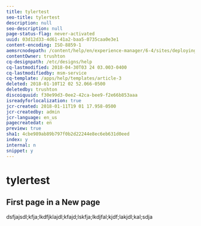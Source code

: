 ```yaml
---
title: tylertest
seo-title: tylertest
description: null
seo-description: null
page-status-flag: never-activated
uuid: 03d12d33-4d61-41a2-baa5-0735caa0e3e1
content-encoding: ISO-8859-1
aemsrcnodepath: /content/help/en/experience-manager/6-4/sites/deploying/using/tylertest
contentOwner: trushton
cq-designpath: /etc/designs/help
cq-lastmodified: 2018-04-30T03 24 03.003-0400
cq-lastmodifiedby: msm-service
cq-template: /apps/help/templates/article-3
deleted: 2018-01-10T12 02 52.066-0500
deletedby: trushton
discoiquuid: f30e99d3-0ee2-42ca-bee9-f2e66b853aaa
isreadyforlocalization: true
jcr-created: 2018-01-11T19 01 17.958-0500
jcr-createdby: admin
jcr-language: en_us
pagecreatedat: en
preview: true
sha1: 4cbe989ab89b797f0b2d22244e8ec6eb631d0eed
index: y
internal: n
snippet: y
---
```


# tylertest



## First page in a New page

dsfjajsdl;kfja;lkdfjklajdl;kfajd;lskfja;lkdjfal;kjdf;lakjdl;kal;sdja
